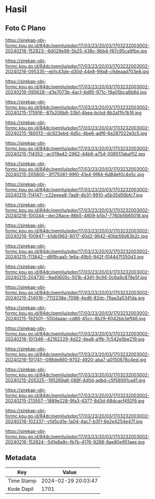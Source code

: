 # Hasil

## Foto C Plano

https://sirekap-obj-formc.kpu.go.id/84dc/pemilu/pdpr/17/03/23/20/03/1703232003002-20240216-152823--6d029e99-5b25-438c-9bb4-f87c95ca9fbe.jpg

https://sirekap-obj-formc.kpu.go.id/84dc/pemilu/pdpr/17/03/23/20/03/1703232003002-20240216-095335--eb1c43de-d30d-44e8-99a8-c9deaad703e8.jpg

https://sirekap-obj-formc.kpu.go.id/84dc/pemilu/pdpr/17/03/23/20/03/1703232003002-20240216-095628--d3e7073b-4ac1-4d95-971c-19a05bca6b8d.jpg

https://sirekap-obj-formc.kpu.go.id/84dc/pemilu/pdpr/17/03/23/20/03/1703232003002-20240215-175916--87b206b8-33bf-4bea-bcbd-8b2a11fc1b16.jpg

https://sirekap-obj-formc.kpu.go.id/84dc/pemilu/pdpr/17/03/23/20/03/1703232003002-20240215-180013--dc923ebd-4d5c-4be6-adf6-6e287022e0c5.jpg

https://sirekap-obj-formc.kpu.go.id/84dc/pemilu/pdpr/17/03/23/20/03/1703232003002-20240215-114352--ac019a42-2962-44b8-a754-008517abaf52.jpg

https://sirekap-obj-formc.kpu.go.id/84dc/pemilu/pdpr/17/03/23/20/03/1703232003002-20240215-205800--3f175061-99f0-41e4-9f84-6d84ef0c4e5c.jpg

https://sirekap-obj-formc.kpu.go.id/84dc/pemilu/pdpr/17/03/23/20/03/1703232003002-20240215-114147--c22eeea8-7aa9-4b31-9810-a5b35d56bfc7.jpg

https://sirekap-obj-formc.kpu.go.id/84dc/pemilu/pdpr/17/03/23/20/03/1703232003002-20240216-100244--dec28ace-86b5-4809-b5b7-7760b5665018.jpg

https://sirekap-obj-formc.kpu.go.id/84dc/pemilu/pdpr/17/03/23/20/03/1703232003002-20240216-100947--b1db1963-9017-40d2-9642-40bb59d63b2c.jpg

https://sirekap-obj-formc.kpu.go.id/84dc/pemilu/pdpr/17/03/23/20/03/1703232003002-20240215-113842--d8f9caa5-1e6a-49b5-942f-f044d7f350d3.jpg

https://sirekap-obj-formc.kpu.go.id/84dc/pemilu/pdpr/17/03/23/20/03/1703232003002-20240215-204730--9ad0605c-501b-4341-9c94-0c6a9c878e5f.jpg

https://sirekap-obj-formc.kpu.go.id/84dc/pemilu/pdpr/17/03/23/20/03/1703232003002-20240215-214016--7112238e-7098-4ed6-82dc-76aa3a5341da.jpg

https://sirekap-obj-formc.kpu.go.id/84dc/pemilu/pdpr/17/03/23/20/03/1703232003002-20240215-192501--550daaac-cd86-45cc-8b29-6042bb3eff46.jpg

https://sirekap-obj-formc.kpu.go.id/84dc/pemilu/pdpr/17/03/23/20/03/1703232003002-20240216-101348--42162229-4d22-4ea8-a1fb-7c542e5be219.jpg

https://sirekap-obj-formc.kpu.go.id/84dc/pemilu/pdpr/17/03/23/20/03/1703232003002-20240216-101741--098de860-9702-4920-aba7-a0150676c4ed.jpg

https://sirekap-obj-formc.kpu.go.id/84dc/pemilu/pdpr/17/03/23/20/03/1703232003002-20240215-205325--195269a8-088f-4d0d-adbd-c5f59091ca41.jpg

https://sirekap-obj-formc.kpu.go.id/84dc/pemilu/pdpr/17/03/23/20/03/1703232003002-20240215-213557--1889e228-9fa3-4377-8d3d-68dcacf492f9.jpg

https://sirekap-obj-formc.kpu.go.id/84dc/pemilu/pdpr/17/03/23/20/03/1703232003002-20240216-102337--cfd5cd1e-1a04-4ac7-b3f1-6e2e4254e47f.jpg

https://sirekap-obj-formc.kpu.go.id/84dc/pemilu/pdpr/17/03/23/20/03/1703232003002-20240216-152824--5d1e8a9c-fb7b-4176-9288-8ae80e951aee.jpg


## Metadata

| Key        | Value               |
| ---------- | ------------------- |
| Time Stamp | 2024-02-29 20:03:47 |
| Kode Dapil | 1701                |



